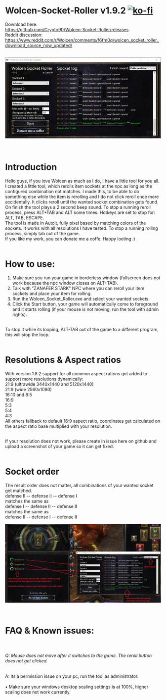 # Wolcen-Socket-Roller v1.9.2 [![ko-fi](https://www.ko-fi.com/img/githubbutton_sm.svg)](https://ko-fi.com/K3K314GUP)
Download here:
<br/>
https://github.com/Crypto90/Wolcen-Socket-Roller/releases
<br/>
Reddit discussion:
<br/>
https://www.reddit.com/r/Wolcen/comments/f6fm0q/wolcen_socket_roller_download_source_now_updated/
<br/>
<br/>

![Image of Yaktocat](https://raw.githubusercontent.com/Crypto90/Wolcen-Socket-Roller/master/Screenshots/screenshot_1.9.2.png)
<br/>
<br/>
<br/>
# Introduction
Hello guys, if you love Wolcen as much as I do, I have a little tool for you all.
<br/>
I created a little tool, which rerolls item sockets at the npc as long as the configured combination not matches. I made this, to be able to do something else while the item is rerolling and I do not click reroll once more accidentally. It clicks reroll until the wanted socket combination gets found. On finish the tool plays a 2 second beep sound.
To stop a running reroll process, press ALT+TAB and ALT some times. Hotkeys are set to stop for: ALT, TAB, ESCAPE.
<br/>
The tool is made in Autoit, fully pixel based by matching colors of the sockets. It works with all resolutions I have tested. To stop a running rolling process, simply tab out of the game.
<br/>
If you like my work, you can donate me a coffe. Happy looting :)
<br/>
<br/>
# How to use:
1. Make sure you run your game in borderless window (fullscreen does not work because the npc window closes on ALT+TAB).
2. Talk with "ZANAFER STARK" NPC where you can reroll your item sockets and place your item for rolling.
3. Run the Wolcen_Socket_Roller.exe and select your wanted sockets.
4. Click the Start button, your game will automatically come to foreground and it starts rolling (if your mouse is not moving, run the tool with admin rights).
<br/>
To stop it while its looping, ALT-TAB out of the game to a different program, this will stop the loop.
<br/>
<br/>

# Resolutions & Aspect ratios
With version 1.8.2 support for all common aspect rations got added to support more resolutions dynamically:
<br/>
21:9 (ultrawide 3440x1440 and 5120x1440)<br/>
21:9 (wide 2560x1080)  <br/>
16:10 and 8:5<br/>
16:9<br/>
5:3<br/>
5:4<br/>
4:3<br/>
All others fallback to default 16:9 aspect ratio, coordinates get calculated on the aspect ratio base multiplied with your resolution.
<br/>
<br/>

If your resolution does not work, please create in issue here on github and upload a screenshot of your game so it can get fixed.
<br/>
<br/>

# Socket order
The result order does not matter, all combinations of your wanted socket get matched.
<br/>
defense II -- defense II -- defense I
<br/>
matches the same as
<br/>
defense I -- defense II -- defense II
<br/>
matches the same as
<br/>
defense II -- defense I -- defense II
<br/>

![Image of Yaktocat](https://raw.githubusercontent.com/Crypto90/Wolcen-Socket-Roller/master/Screenshots/screenshot_ingame_1.9.2_area_scan.jpg)

<br/>

# FAQ & Known issues:
<br/>

###### Q: Mouse does not move after it switches to the game. The reroll button does not get clicked.
A: Its a permission issue on your pc, run the tool as administrator.
<br/>
<br/>
• Make sure your windows desktop scaling settings is at 100%, higher scaling does not work currently.


